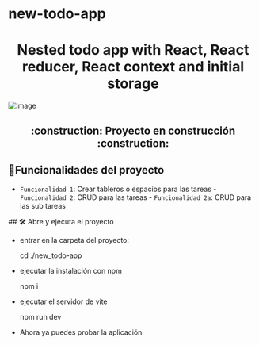 # new-todo-app
<h1 align='center'>Nested todo app with React, React reducer, React context and initial storage</h1>

![image](https://github.com/AlfonsoG-dev/new-todo-app/assets/93178312/92f17691-0775-4175-af76-b7f871283760)
<h2 align="center">
:construction: Proyecto en construcción :construction:
</h2>

## :hammer:Funcionalidades del proyecto

- `Funcionalidad 1`: Crear tableros o espacios para las tareas - `Funcionalidad 2`: CRUD para las tareas - `Funcionalidad 2a`: CRUD para las sub tareas

\## 🛠️ Abre y ejecuta el proyecto
<ul>
  <li>entrar en la carpeta del proyecto: <p>cd ./new_todo-app</p> </li>
  <li>ejecutar la instalación con npm <p>npm i</p> </li>
  <li>ejecutar el servidor de vite <p>npm run dev</p></li>
  <li>Ahora ya puedes probar la aplicación</li>
</ul>
